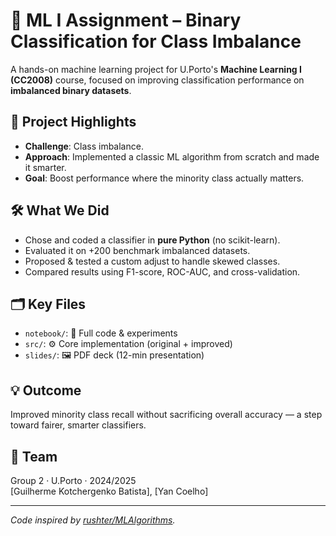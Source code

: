 # 🧠 ML I Assignment – Binary Classification for Class Imbalance

A hands-on machine learning project for U.Porto's **Machine Learning I (CC2008)** course, focused on improving classification performance on **imbalanced binary datasets**.

## 🚀 Project Highlights

- **Challenge**: Class imbalance.
- **Approach**: Implemented a classic ML algorithm from scratch and made it smarter.
- **Goal**: Boost performance where the minority class actually matters.

## 🛠️ What We Did

- Chose and coded a classifier in **pure Python** (no scikit-learn).
- Evaluated it on +200 benchmark imbalanced datasets.
- Proposed & tested a custom adjust to handle skewed classes.
- Compared results using F1-score, ROC-AUC, and cross-validation.

## 🗂️ Key Files

- `notebook/`: 📓 Full code & experiments
- `src/`: ⚙️ Core implementation (original + improved)
- `slides/`: 🖼️ PDF deck (12-min presentation)

## 💡 Outcome

Improved minority class recall without sacrificing overall accuracy — a step toward fairer, smarter classifiers.

## 👥 Team

Group 2 · U.Porto · 2024/2025  
[Guilherme Kotchergenko Batista], [Yan Coelho]

---

*Code inspired by [rushter/MLAlgorithms](https://github.com/rushter/MLAlgorithms).*

